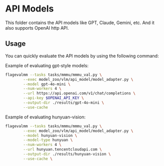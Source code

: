 # API Models

This folder contains the API models like GPT, Claude, Gemini, etc. And it also supports OpenAI http API.

## Usage

You can quickly evaluate the API models by using the following command:

Example of evaluating gpt-style models:

```bash
flagevalmm --tasks tasks/mmmu/mmmu_val.py \
        --exec model_zoo/vlm/api_model/model_adapter.py \
        --model gpt-4o-mini \
        --num-workers 4 \
        --url https://api.openai.com/v1/chat/completions \
        --api-key $OPENAI_API_KEY \
        --output-dir ./results/gpt-4o-mini \
        --use-cache
```

Example of evaluating hunyuan-vision:

```bash
flagevalmm --tasks tasks/mmmu/mmmu_val.py \
        --exec model_zoo/vlm/api_model/model_adapter.py \
        --model hunyuan-vision \
        --model-type hunyuan \
        --num-workers 4 \
        --url hunyuan.tencentcloudapi.com \
        --output-dir ./results/hunyuan-vision \
        --use-cache \
```
